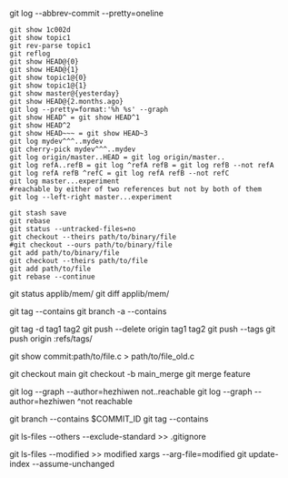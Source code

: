 git log --abbrev-commit --pretty=oneline
```shell
git show 1c002d
git show topic1
git rev-parse topic1
git reflog
git show HEAD@{0}
git show HEAD@{1}
git show topic1@{0}
git show topic1@{1}
git show master@{yesterday}
git show HEAD@{2.months.ago}
git log --pretty=format:'%h %s' --graph
git show HEAD^ = git show HEAD^1
git show HEAD^2
git show HEAD~~~ = git show HEAD~3
git log mydev^^^..mydev
git cherry-pick mydev^^^..mydev
git log origin/master..HEAD = git log origin/master..
git log refA..refB = git log ^refA refB = git log refB --not refA
git log refA refB ^refC = git log refA refB --not refC
git log master...experiment
#reachable by either of two references but not by both of them
git log --left-right master...experiment

git stash save
git rebase
git status --untracked-files=no
git checkout --theirs path/to/binary/file
#git checkout --ours path/to/binary/file
git add path/to/binary/file
git checkout --theirs path/to/file
git add path/to/file
git rebase --continue
```

git status applib/mem/
git diff applib/mem/

git tag --contains <commit>
git branch -a --contains <commit>

git tag -d tag1 tag2
git push --delete origin tag1 tag2
git push --tags
git push origin :refs/tags/<tag>

git show commit:path/to/file.c > path/to/file_old.c

git checkout main
git checkout -b main_merge
git merge feature

git log --graph --author=hezhiwen not..reachable
git log --graph --author=hezhiwen ^not reachable

git branch --contains $COMMIT_ID
git tag --contains <commit>

git ls-files --others --exclude-standard >> .gitignore

git ls-files --modified >> modified
xargs --arg-file=modified git update-index --assume-unchanged

